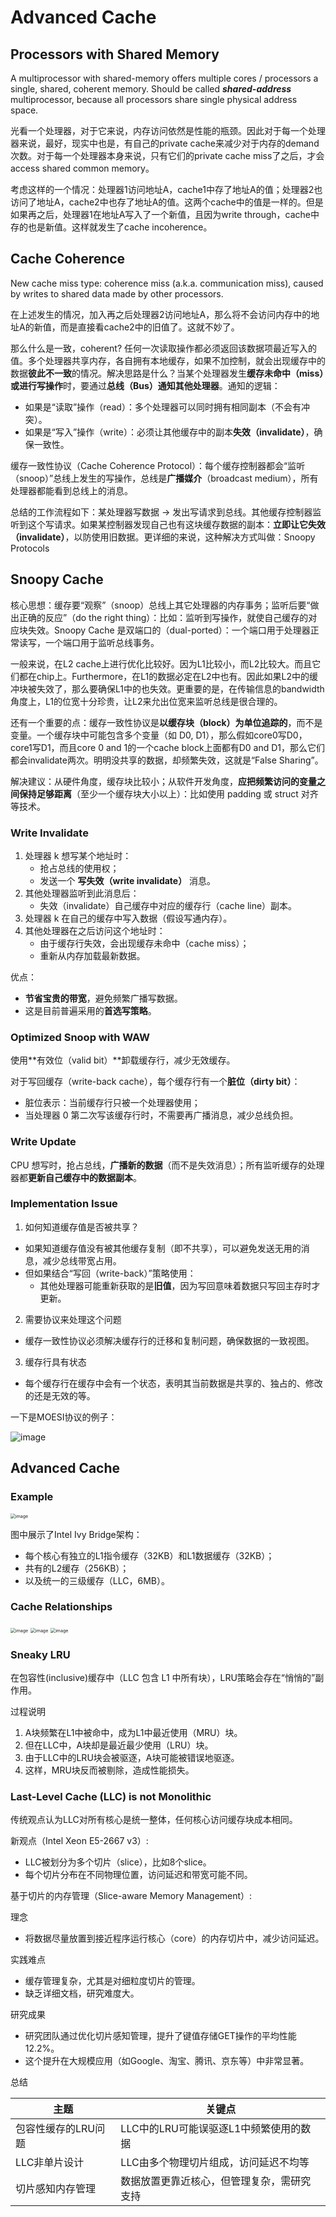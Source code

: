 # Advanced Cache

## Processors with Shared Memory

A multiprocessor with shared-memory offers multiple cores / processors a single, shared, coherent memory. Should be called ***shared-address*** multiprocessor, because all  processors share single physical address space.

光看一个处理器，对于它来说，内存访问依然是性能的瓶颈。因此对于每一个处理器来说，最好，现实中也是，有自己的private cache来减少对于内存的demand次数。对于每一个处理器本身来说，只有它们的private cache miss了之后，才会access shared common memory。

考虑这样的一个情况：处理器1访问地址A，cache1中存了地址A的值；处理器2也访问了地址A，cache2中也存了地址A的值。这两个cache中的值是一样的。但是如果再之后，处理器1在地址A写入了一个新值，且因为write through，cache中存的也是新值。这样就发生了cache incoherence。

## Cache Coherence

New cache miss type: coherence  miss (a.k.a. communication miss),  caused by writes to shared data  made by other processors.

在上述发生的情况，加入再之后处理器2访问地址A，那么将不会访问内存中的地址A的新值，而是直接看cache2中的旧值了。这就不妙了。

那么什么是一致，coherent? 任何一次读取操作都必须返回该数据项最近写入的值。多个处理器共享内存，各自拥有本地缓存，如果不加控制，就会出现缓存中的数据**彼此不一致**的情况。解决思路是什么？当某个处理器发生**缓存未命中（miss）或进行写操作**时，要通过**总线（Bus）通知其他处理器**。通知的逻辑：

- 如果是“读取”操作（read）：多个处理器可以同时拥有相同副本（不会有冲突）。
- 如果是“写入”操作（write）：必须让其他缓存中的副本**失效（invalidate）**，确保一致性。

缓存一致性协议（Cache Coherence Protocol）：每个缓存控制器都会“监听（snoop）”总线上发生的写操作，总线是**广播媒介**（broadcast medium），所有处理器都能看到总线上的消息。

总结的工作流程如下：某处理器写数据 → 发出写请求到总线。其他缓存控制器监听到这个写请求。如果某控制器发现自己也有这块缓存数据的副本：**立即让它失效（invalidate）**，以防使用旧数据。更详细的来说，这种解决方式叫做：Snoopy Protocols

## Snoopy Cache

核心思想：缓存要“观察”（snoop）总线上其它处理器的内存事务；监听后要“做出正确的反应”（do the right thing）：比如：监听到写操作，就使自己缓存的对应块失效。Snoopy Cache 是双端口的（dual-ported）：一个端口用于处理器正常读写，一个端口用于监听总线事务。

一般来说，在L2 cache上进行优化比较好。因为L1比较小，而L2比较大。而且它们都在chip上。Furthermore，在L1的数据必定在L2中也有。因此如果L2中的缓冲块被失效了，那么要确保L1中的也失效。更重要的是，在传输信息的bandwidth角度上，L1的位宽十分珍贵，让L2来允出位宽来监听总线是很合理的。

还有一个重要的点：缓存一致性协议是**以缓存块（block）为单位追踪的**，而不是变量。一个缓存块中可能包含多个变量（如 D0, D1），那么假如core0写D0，core1写D1，而且core 0 and 1的一个cache block上面都有D0 and D1，那么它们都会invalidate两次。明明没共享的数据，却频繁失效，这就是“False Sharing”。

解决建议：从硬件角度，缓存块比较小；从软件开发角度，**应把频繁访问的变量之间保持足够距离**（至少一个缓存块大小以上）：比如使用 padding 或 struct 对齐等技术。

### Write Invalidate

1. 处理器 k 想写某个地址时：
   - 抢占总线的使用权；
   - 发送一个 **写失效（write invalidate）** 消息。
2. 其他处理器监听到此消息后：
   - 失效（invalidate）自己缓存中对应的缓存行（cache line）副本。
3. 处理器 k 在自己的缓存中写入数据（假设写通内存）。
4. 其他处理器在之后访问这个地址时：
   - 由于缓存行失效，会出现缓存未命中（cache miss）；
   - 重新从内存加载最新数据。

优点：

- **节省宝贵的带宽**，避免频繁广播写数据。
- 这是目前普遍采用的**首选写策略**。

### Optimized Snoop with WAW

使用**有效位（valid bit）**卸载缓存行，减少无效缓存。

对于写回缓存（write-back cache），每个缓存行有一个**脏位（dirty bit）**：

- 脏位表示：当前缓存行只被一个处理器使用；
- 当处理器 0 第二次写该缓存行时，不需要再广播消息，减少总线负担。

### Write Update

CPU 想写时，抢占总线，**广播新的数据**（而不是失效消息）；所有监听缓存的处理器都**更新自己缓存中的数据副本**。

### Implementation Issue

1. 如何知道缓存值是否被共享？

- 如果知道缓存值没有被其他缓存复制（即不共享），可以避免发送无用的消息，减少总线带宽占用。
- 但如果结合“写回（write-back）”策略使用：
  - 其他处理器可能重新获取的是**旧值**，因为写回意味着数据只写回主存时才更新。

2. 需要协议来处理这个问题

- 缓存一致性协议必须解决缓存行的迁移和复制问题，确保数据的一致视图。

3. 缓存行具有状态

- 每个缓存行在缓存中会有一个状态，表明其当前数据是共享的、独占的、修改的还是无效的等。

一下是MOESI协议的例子：

![image](img/92.png)

## Advanced Cache

### Example

<img src="img/93.png" alt="image" style="zoom:50%;" />

图中展示了Intel Ivy Bridge架构：

- 每个核心有独立的L1指令缓存（32KB）和L1数据缓存（32KB）；
- 共有的L2缓存（256KB）；
- 以及统一的三级缓存（LLC，6MB）。

### Cache Relationships

<img src="img/94.png" alt="image" style="zoom:50%;" />

<img src="img/95.png" alt="image" style="zoom:50%;" />

<img src="img/96.png" alt="image" style="zoom:50%;" />

### Sneaky LRU

在包容性(inclusive)缓存中（LLC 包含 L1 中所有块），LRU策略会存在“悄悄的”副作用。

过程说明

1. A块频繁在L1中被命中，成为L1中最近使用（MRU）块。
2. 但在LLC中，A块却是最近最少使用（LRU）块。
3. 由于LLC中的LRU块会被驱逐，A块可能被错误地驱逐。
4. 这样，MRU块反而被剔除，造成性能损失。

###  Last-Level Cache (LLC) is not Monolithic

传统观点认为LLC对所有核心是统一整体，任何核心访问缓存块成本相同。

新观点（Intel Xeon E5-2667 v3）:

- LLC被划分为多个切片（slice），比如8个slice。
- 每个切片分布在不同物理位置，访问延迟和带宽可能不同。

基于切片的内存管理（Slice-aware Memory Management）:

理念

- 将数据尽量放置到接近程序运行核心（core）的内存切片中，减少访问延迟。

实践难点

- 缓存管理复杂，尤其是对细粒度切片的管理。
- 缺乏详细文档，研究难度大。

研究成果

- 研究团队通过优化切片感知管理，提升了键值存储GET操作的平均性能12.2%。
- 这个提升在大规模应用（如Google、淘宝、腾讯、京东等）中非常显著。

总结

| 主题                | 关键点                                     |
| ------------------- | ------------------------------------------ |
| 包容性缓存的LRU问题 | LLC中的LRU可能误驱逐L1中频繁使用的数据     |
| LLC非单片设计       | LLC由多个物理切片组成，访问延迟不均等      |
| 切片感知内存管理    | 数据放置更靠近核心，但管理复杂，需研究支持 |